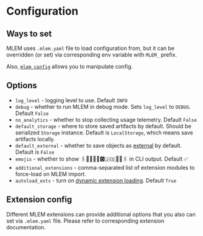# Configuration

## Ways to set

MLEM uses `.mlem.yaml` file to load configuration from, but it can be overridden
(or set) via corresponding env variable with `MLEM_` prefix.

Also, [`mlem config`](/doc/command-reference/config) allows you to manipulate
config.

## Options

- `log_level` - logging level to use. Default `INFO`
- `debug` - whether to run MLEM in debug mode. Sets `log_level` to `DEBUG`.
  Default `False`
- `no_analytics` - whether to stop collecting usage telemetry. Default `False`
- `default_storage` - where to store saved artifacts by default. Should be
  serialized `Storage` instance. Default is `LocalStorage`, which means save
  artifacts locally.
- `default_external` - whether to save objects as
  [external](/docs/user-guide/project-structure#External) by default. Default is
  `False`
- `emojis` - whether to show 🖇️🦉🤩🇪🇲🅾️🇯ℹ️🇸🤩🦉🖇️ in CLI output. Default ✅
- `additional_extensions` - comma-separated list of extension modules to
  force-load on MLEM import.
- `autoload_exts` - turn on
  [dynamic extension loading](/doc/object-reference/extending#extension-dynamic-loading).
  Default `True`

## Extension config

Different MLEM extensions can provide additional options that you also can set
via `.mlem.yaml` file. Please refer to corresponding extension documentation.
